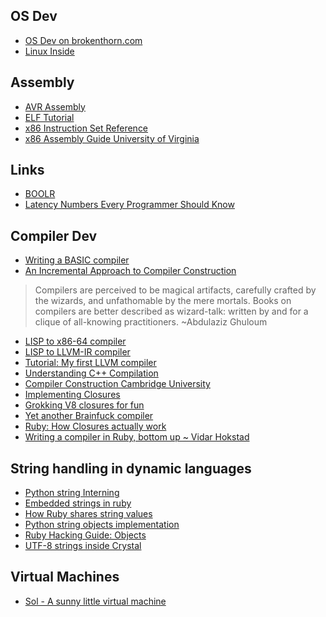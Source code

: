## OS Dev
- [OS Dev on brokenthorn.com](http://www.brokenthorn.com/Resources/OSDev0.html)
- [Linux Inside](https://www.gitbook.com/book/0xax/linux-insides/details)

## Assembly

- [AVR Assembly](http://www.avr-asm-tutorial.net/avr_en/beginner/index.html)
- [ELF Tutorial](http://www.cirosantilli.com/elf-hello-world/)
- [x86 Instruction Set Reference](http://x86.renejeschke.de/)
- [x86 Assembly Guide University of Virginia](http://www.cs.virginia.edu/~evans/cs216/guides/x86.html#calling)

## Links

- [BOOLR](http://boolr.me/)
- [Latency Numbers Every Programmer Should Know](https://people.eecs.berkeley.edu/~rcs/research/interactive_latency.html)

## Compiler Dev

- [Writing a BASIC compiler](https://people.eecs.berkeley.edu/~bh/pdf/v2ch06.pdf)
- [An Incremental Approach to Compiler Construction](http://scheme2006.cs.uchicago.edu/11-ghuloum.pdf)

> Compilers are perceived to be magical artifacts, carefully crafted
by the wizards, and unfathomable by the mere mortals. Books on
compilers are better described as wizard-talk: written by and for
a clique of all-knowing practitioners. ~Abdulaziz Ghuloum

- [LISP to x86-64 compiler](https://github.com/l3kn/lisp-compiler)
- [LISP to LLVM-IR compiler](https://github.com/l3kn/lisp-compiler-llvm)
- [Tutorial: My first LLVM compiler](http://www.wilfred.me.uk/blog/2015/02/21/my-first-llvm-compiler/)
- [Understanding C++ Compilation](https://www.toptal.com/c-plus-plus/c-plus-plus-understanding-compilation)
- [Compiler Construction Cambridge University](https://www.cl.cam.ac.uk/teaching/0708/CompConstr/slides07.pdf)
- [Implementing Closures](http://hokstad.com/how-to-implement-closures)
- [Grokking V8 closures for fun](http://mrale.ph/blog/2012/09/23/grokking-v8-closures-for-fun.html)
- [Yet another Brainfuck compiler](https://github.com/cameronswinoga/yabfc/wiki/Generating-executable-files-from-scratch)
- [Ruby: How Closures actually work](http://siawyoung.com/coding/ruby/closures.html)
- [Writing a compiler in Ruby, bottom up ~ Vidar Hokstad](http://hokstad.com/compiler)

## String handling in dynamic languages
- [Python string Interning](http://guilload.com/python-string-interning/)
- [Embedded strings in ruby](http://patshaughnessy.net/2012/1/4/never-create-ruby-strings-longer-than-23-characters)
- [How Ruby shares string values](http://patshaughnessy.net/2012/1/18/seeing-double-how-ruby-shares-string-values)
- [Python string objects implementation](http://www.laurentluce.com/posts/python-string-objects-implementation/)
- [Ruby Hacking Guide: Objects](https://ruby-hacking-guide.github.io/object.html)
- [UTF-8 strings inside Crystal](https://github.com/crystal-lang/crystal/blob/master/src/string.cr)

## Virtual Machines

- [Sol - A sunny little virtual machine](https://rsms.me/sol-a-sunny-little-virtual-machine)
